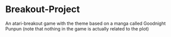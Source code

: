 # Breakout-Project

An atari-breakout game with the theme based on a manga called Goodnight Punpun (note that nothing in the game is actually related to the plot)
